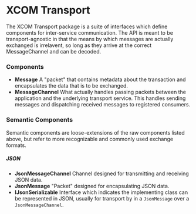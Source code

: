 # XCOM Transport
The XCOM Transport package is a suite of interfaces which define components for inter-service communication. The API is meant to be transport-agnostic in that the means by which messages are actually exchanged is irrelavent, so long as they arrive at the correct MessageChannel and can be decoded.

### Components
- **Message** A "packet" that contains metadata about the transaction and encapsulates the data that is to be exchanged.
- **MessageChannel** What actually handles passing packets between the application and the underlying transport service. This handles sending messages and dispatching received messages to registered consumers.

### Semantic Components
Semantic components are loose-extensions of the raw components listed above, but refer to more recognizable and commonly used exchange formats.

##### JSON
- **JsonMessageChannel** Channel designed for transmitting and receiving JSON data.
- **JsonMessage** "Packet" designed for encapsulating JSON data.
- **IJsonSerializable** Interface which indicates the implementing class can be represented in JSON, usually for transport by in a `JsonMessage` over a `JsonMessageChannel`.
